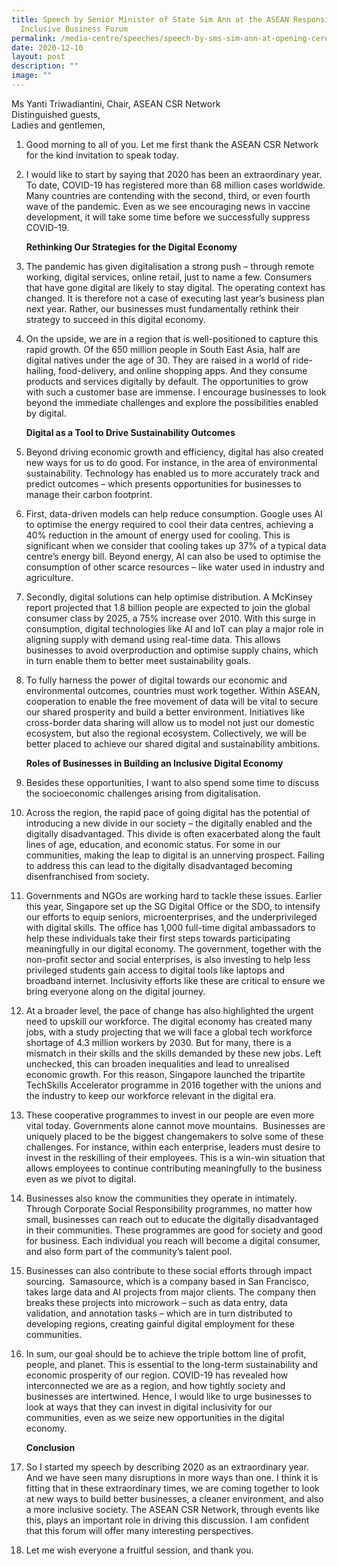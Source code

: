 ```yaml
---
title: Speech by Senior Minister of State Sim Ann at the ASEAN Responsible and
  Inclusive Business Forum
permalink: /media-centre/speeches/speech-by-sms-sim-ann-at-opening-ceremony-of-virtual-asean-business-forum/
date: 2020-12-10
layout: post
description: ""
image: ""
---
```

Ms Yanti Triwadiantini, Chair, ASEAN CSR Network   
Distinguished guests,   
Ladies and gentlemen,  
  
1. Good morning to all of you. Let me first thank the ASEAN CSR Network for the kind invitation to speak today. 

2. I would like to start by saying that 2020 has been an extraordinary year. To date, COVID-19 has registered more than 68 million cases worldwide. Many countries are contending with the second, third, or even fourth wave of the pandemic. Even as we see encouraging news in vaccine development, it will take some time before we successfully suppress COVID-19.  
  
    **Rethinking Our Strategies for the Digital Economy**  
  
3. The pandemic has given digitalisation a strong push – through remote working, digital services, online retail, just to name a few. Consumers that have gone digital are likely to stay digital. The operating context has changed. It is therefore not a case of executing last year’s business plan next year. Rather, our businesses must fundamentally rethink their strategy to succeed in this digital economy.  
  
4. On the upside, we are in a region that is well-positioned to capture this rapid growth. Of the 650 million people in South East Asia, half are digital natives under the age of 30. They are raised in a world of ride-hailing, food-delivery, and online shopping apps. And they consume products and services digitally by default. The opportunities to grow with such a customer base are immense. I encourage businesses to look beyond the immediate challenges and explore the possibilities enabled by digital.   
  
    **Digital as a Tool to Drive Sustainability Outcomes**  
  
5. Beyond driving economic growth and efficiency, digital has also created new ways for us to do good. For instance, in the area of environmental sustainability. Technology has enabled us to more accurately track and predict outcomes – which presents opportunities for businesses to manage their carbon footprint.  
  
6. First, data-driven models can help reduce consumption. Google uses AI to optimise the energy required to cool their data centres, achieving a 40% reduction in the amount of energy used for cooling. This is significant when we consider that cooling takes up 37% of a typical data centre’s energy bill. Beyond energy, AI can also be used to optimise the consumption of other scarce resources – like water used in industry and agriculture.  
  
7. Secondly, digital solutions can help optimise distribution. A McKinsey report projected that 1.8 billion people are expected to join the global consumer class by 2025, a 75% increase over 2010. With this surge in consumption, digital technologies like AI and IoT can play a major role in aligning supply with demand using real-time data. This allows businesses to avoid overproduction and optimise supply chains, which in turn enable them to better meet sustainability goals.  
  
8. To fully harness the power of digital towards our economic and environmental outcomes, countries must work together. Within ASEAN, cooperation to enable the free movement of data will be vital to secure our shared prosperity and build a better environment. Initiatives like cross-border data sharing will allow us to model not just our domestic ecosystem, but also the regional ecosystem. Collectively, we will be better placed to achieve our shared digital and sustainability ambitions.  
  
    **Roles of Businesses in Building an Inclusive Digital Economy**  
  
9. Besides these opportunities, I want to also spend some time to discuss the socioeconomic challenges arising from digitalisation.   
  
10. Across the region, the rapid pace of going digital has the potential of introducing a new divide in our society – the digitally enabled and the digitally disadvantaged. This divide is often exacerbated along the fault lines of age, education, and economic status. For some in our communities, making the leap to digital is an unnerving prospect. Failing to address this can lead to the digitally disadvantaged becoming disenfranchised from society.  
  
11. Governments and NGOs are working hard to tackle these issues. Earlier this year, Singapore set up the SG Digital Office or the SDO, to intensify our efforts to equip seniors, microenterprises, and the underprivileged with digital skills. The office has 1,000 full-time digital ambassadors to help these individuals take their first steps towards participating meaningfully in our digital economy. The government, together with the non-profit sector and social enterprises, is also investing to help less privileged students gain access to digital tools like laptops and broadband internet. Inclusivity efforts like these are critical to ensure we bring everyone along on the digital journey.  
  
12. At a broader level, the pace of change has also highlighted the urgent need to upskill our workforce. The digital economy has created many jobs, with a study projecting that we will face a global tech workforce shortage of 4.3 million workers by 2030. But for many, there is a mismatch in their skills and the skills demanded by these new jobs. Left unchecked, this can broaden inequalities and lead to unrealised economic growth. For this reason, Singapore launched the tripartite TechSkills Accelerator programme in 2016 together with the unions and the industry to keep our workforce relevant in the digital era.   
  
13. These cooperative programmes to invest in our people are even more vital today. Governments alone cannot move mountains.  Businesses are uniquely placed to be the biggest changemakers to solve some of these challenges. For instance, within each enterprise, leaders must desire to invest in the reskilling of their employees. This is a win-win situation that allows employees to continue contributing meaningfully to the business even as we pivot to digital.  
  
14. Businesses also know the communities they operate in intimately. Through Corporate Social Responsibility programmes, no matter how small, businesses can reach out to educate the digitally disadvantaged in their communities. These programmes are good for society and good for business. Each individual you reach will become a digital consumer, and also form part of the community’s talent pool.  
  
15. Businesses can also contribute to these social efforts through impact sourcing.  Samasource, which is a company based in San Francisco, takes large data and AI projects from major clients. The company then breaks these projects into microwork – such as data entry, data validation, and annotation tasks – which are in turn distributed to developing regions, creating gainful digital employment for these communities.   
  
16. In sum, our goal should be to achieve the triple bottom line of profit, people, and planet. This is essential to the long-term sustainability and economic prosperity of our region. COVID-19 has revealed how interconnected we are as a region, and how tightly society and businesses are intertwined. Hence, I would like to urge businesses to look at ways that they can invest in digital inclusivity for our communities, even as we seize new opportunities in the digital economy.  
  
    **Conclusion**  
  
17. So I started my speech by describing 2020 as an extraordinary year. And we have seen many disruptions in more ways than one. I think it is fitting that in these extraordinary times, we are coming together to look at new ways to build better businesses, a cleaner environment, and also a more inclusive society. The ASEAN CSR Network, through events like this, plays an important role in driving this discussion. I am confident that this forum will offer many interesting perspectives.  
  
18. Let me wish everyone a fruitful session, and thank you.

[](/files/Speeches%202020/speech%20by%20senior%20minister%20of%20state%20for%20communications%20and%20information%20%20national%20development%20ms%20sim%20a.pdf)